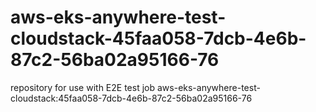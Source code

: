 # aws-eks-anywhere-test-cloudstack-45faa058-7dcb-4e6b-87c2-56ba02a95166-76
repository for use with E2E test job aws-eks-anywhere-test-cloudstack:45faa058-7dcb-4e6b-87c2-56ba02a95166-76
